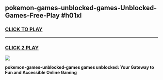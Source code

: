 
## pokemon-games-unblocked-games-Unblocked-Games-Free-Play #h01xl
<h3>
<a href="https://us.freeplayer.one?title=pokemon-games-unblocked-games&ref=9M">CLICK TO PLAY</a></h3>
<hr>

<h3>
<a href="https://us.freeplayer.one?title=pokemon-games-unblocked-games&ref=9M">CLICK 2 PLAY</a>
  
</h3>

<a href="https://us.freeplayer.one?title=pokemon-games-unblocked-games&ref=9M"><img src="https://clearcache.store/games.png"></a>


**pokemon-games-unblocked-games games unblocked: Your Gateway to Fun and Accessible Online Gaming**
